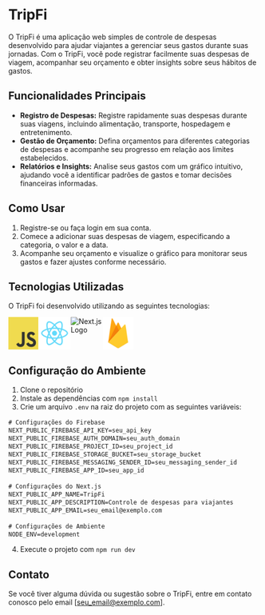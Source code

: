 # TripFi

O TripFi é uma aplicação web simples de controle de despesas desenvolvido para ajudar viajantes a gerenciar seus gastos durante suas jornadas. Com o TripFi, você pode registrar facilmente suas despesas de viagem, acompanhar seu orçamento e obter insights sobre seus hábitos de gastos.

## Funcionalidades Principais

- **Registro de Despesas:** Registre rapidamente suas despesas durante suas viagens, incluindo alimentação, transporte, hospedagem e entretenimento.
- **Gestão de Orçamento:** Defina orçamentos para diferentes categorias de despesas e acompanhe seu progresso em relação aos limites estabelecidos.
- **Relatórios e Insights:** Analise seus gastos com um gráfico intuitivo, ajudando você a identificar padrões de gastos e tomar decisões financeiras informadas.

## Como Usar

1. Registre-se ou faça login em sua conta.
2. Comece a adicionar suas despesas de viagem, especificando a categoria, o valor e a data.
3. Acompanhe seu orçamento e visualize o gráfico para monitorar seus gastos e fazer ajustes conforme necessário.

## Tecnologias Utilizadas

O TripFi foi desenvolvido utilizando as seguintes tecnologias:

<div style="display: flex;">
  <img src="https://raw.githubusercontent.com/github/explore/80688e429a7d4ef2fca1e82350fe8e3517d3494d/topics/javascript/javascript.png" alt="JavaScript Logo" width="60" style="vertical-align: middle;">
  <img src="https://raw.githubusercontent.com/github/explore/80688e429a7d4ef2fca1e82350fe8e3517d3494d/topics/react/react.png" alt="React Logo" width="65" style="vertical-align: middle;">
  <img src="https://raw.githubusercontent.com/danielcranney/readme-generator/main/public/icons/skills/nextjs-colored.svg" alt="Next.js Logo" width="65" style="vertical-align: middle;"> 
  <img src="https://raw.githubusercontent.com/github/explore/80688e429a7d4ef2fca1e82350fe8e3517d3494d/topics/firebase/firebase.png" alt="Firabase Logo" width="60" style="vertical-align: middle;">
</div>

## Configuração do Ambiente

1. Clone o repositório
2. Instale as dependências com `npm install`
3. Crie um arquivo `.env` na raiz do projeto com as seguintes variáveis:

```env
# Configurações do Firebase
NEXT_PUBLIC_FIREBASE_API_KEY=seu_api_key
NEXT_PUBLIC_FIREBASE_AUTH_DOMAIN=seu_auth_domain
NEXT_PUBLIC_FIREBASE_PROJECT_ID=seu_project_id
NEXT_PUBLIC_FIREBASE_STORAGE_BUCKET=seu_storage_bucket
NEXT_PUBLIC_FIREBASE_MESSAGING_SENDER_ID=seu_messaging_sender_id
NEXT_PUBLIC_FIREBASE_APP_ID=seu_app_id

# Configurações do Next.js
NEXT_PUBLIC_APP_NAME=TripFi
NEXT_PUBLIC_APP_DESCRIPTION=Controle de despesas para viajantes
NEXT_PUBLIC_APP_EMAIL=seu_email@exemplo.com

# Configurações de Ambiente
NODE_ENV=development
```

4. Execute o projeto com `npm run dev`

## Contato

Se você tiver alguma dúvida ou sugestão sobre o TripFi, entre em contato conosco pelo email [seu_email@exemplo.com].
